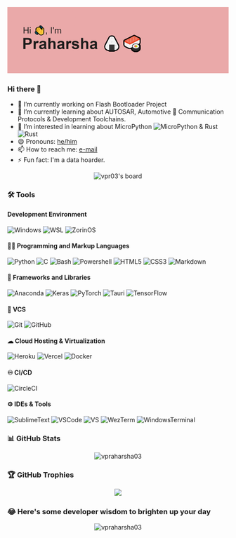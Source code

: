 ![Header](https://raw.githubusercontent.com/VPraharsha03/VPraharsha03/master/header.png)

### Hi there 👋

- 🔭 I’m currently working on Flash Bootloader Project
- 🌱 I’m currently learning about AUTOSAR, Automotive 🚗 Communication Protocols & Development Toolchains. 
- 👀 I’m interested in learning about MicroPython <a><img height="18px" width="18px" alt="MicroPython" title="MicroPython" src="https://cdn.simpleicons.org/micropython/595656"></a> & Rust <a><img height="18px" width="18px" alt="Rust" title="Rust" src="https://cdn.simpleicons.org/rust/5C412F"></a>
- 😄 Pronouns: [he/him](https://pronouninator.xyz/#/he)
- 📫 How to reach me: [e-mail](mailto:TheDevInstinct@skiff.com)
- ⚡ Fun fact: I'm a data hoarder.

<p align="center"> <img src="https://holopin.io/api/user/board?user=vpr03" alt="vpr03's board" /> </p>

### 🛠 Tools

#### Development Environment
![Windows](https://img.shields.io/badge/OS-Windows%2010-0078D6.svg?logo=windows&style=plastic)
![WSL](https://img.shields.io/badge/-WSL-000000.svg?logo=linux&style=plastic)
![ZorinOS](https://img.shields.io/badge/OS-Zorin%20OS-0CC1F3.svg?logo=Zorin&logoColor=white&style=plastic)

#### 👨‍💻 Programming and Markup Languages
![Python](https://img.shields.io/badge/-Python-000000?style=plastic&logo=python)
<img alt="C" src="https://custom-icon-badges.demolab.com/badge/C-03599C.svg?logo=c-in-hexagon&logoColor=white">
<img alt="Bash" src="https://img.shields.io/badge/Bash-121011.svg?logo=gnu-bash&logoColor=white">
![Powershell](https://img.shields.io/badge/-Powershell-000000.svg?logo=powershell&style=plastic)
![HTML5](https://img.shields.io/badge/-HTML5-E34F26?style=plastic&logo=html5&logoColor=white)
![CSS3](https://img.shields.io/badge/-CSS3-1572B6?style=plastic&logo=css3)
![Markdown](https://img.shields.io/badge/Markdown-%23000000.svg?style=plastic&logo=markdown&logoColor=white)

#### 🧰 Frameworks and Libraries
![Anaconda](https://img.shields.io/badge/Anaconda-%2344A833.svg?style=plastic&logo=Anaconda&logoColor=white)
![Keras](https://img.shields.io/badge/Keras-%23D00000.svg?style=plastic&logo=Keras&logoColor=white)
![PyTorch](https://img.shields.io/badge/PyTorch-%23EE4C2C.svg?style=plastic&logo=PyTorch&logoColor=white)
![Tauri](https://img.shields.io/badge/-Tauri-121011?style=plastic&logo=Tauri)
![TensorFlow](https://img.shields.io/badge/TensorFlow-FF6F00.svg?logo=TensorFlow&logoColor=white&style=plastic)

#### 🔧 VCS
![Git](https://img.shields.io/badge/-Git-black?logo=git&style=plastic)
![GitHub](https://img.shields.io/badge/-GitHub-181717?logo=github&style=plastic)

#### ☁ Cloud Hosting & Virtualization
![Heroku](https://img.shields.io/badge/-Heroku-430098?style=plastic&logo=heroku)
![Vercel](https://img.shields.io/badge/-Vercel-black?style=plastic&logo=vercel)
![Docker](https://img.shields.io/badge/-Docker-black?style=plastic&logo=docker)

#### ♾ CI/CD
![CircleCI](https://img.shields.io/badge/-CircleCI-343434.svg?logo=circleci&style=plastic)

#### ⚙ IDEs & Tools
![SublimeText](https://img.shields.io/badge/Sublime%20Text-FF9800.svg?logo=Sublime%20Text&logoColor=white&style=plastic)
![VSCode](https://img.shields.io/badge/-Visual%20Studio%20Code-007ACC.svg?style=plastic&logo=visual-studio-code)
![VS](https://img.shields.io/badge/-Visual%20Studio-5C2D91.svg?style=plastic&logo=visual-studio)
![WezTerm](https://custom-icon-badges.demolab.com/badge/WezTerm-4E49EE.svg?logo=wez-term&logoColor=white&style=plastic)
![WindowsTerminal](https://img.shields.io/badge/Windows%20Terminal-4D4D4D.svg?logo=Windows%20Terminal&logoColor=white&style=plastic)

### 📊 GitHub Stats

<p align="center"> <img src="https://github-readme-stats.vercel.app/api?username=vpraharsha03&&theme=transparent&show_icons=true" alt="vpraharsha03" /> </p>

### 🏆 GitHub Trophies

<p align="center"> <img src="https://github-profile-trophy.vercel.app/?username=VPraharsha03&theme=gruvbox&no-frame=false&no-bg=true&margin-w=4&rank=-C&row=2&column=3" /> </p>

<!--<img alt="C#" src="https://img.shields.io/badge/-C%23-228b22?style=flat-square&logo=C%23&logoColor=white">
<img alt=".NET" src="https://img.shields.io/badge/-.NET-512BD4?style=flat-square&logo=dot-net">-->

### 😂 Here's some developer wisdom to brighten up your day 

<p align="center"> <img src="https://dev-humor.vercel.app/api?theme=dark" alt="vpraharsha03" /> </p>
